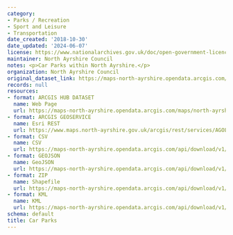 ```yaml
---
category:
- Parks / Recreation
- Sport and Leisure
- Transportation
date_created: '2018-10-30'
date_updated: '2024-06-07'
license: https://www.nationalarchives.gov.uk/doc/open-government-licence/version/3/
maintainer: North Ayrshire Council
notes: <p>Car Parks within North Ayrshire.</p>
organization: North Ayrshire Council
original_dataset_link: https://maps-north-ayrshire.opendata.arcgis.com/maps/north-ayrshire::car-parks
records: null
resources:
- format: ARCGIS HUB DATASET
  name: Web Page
  url: https://maps-north-ayrshire.opendata.arcgis.com/maps/north-ayrshire::car-parks
- format: ARCGIS GEOSERVICE
  name: Esri REST
  url: https://www.maps.north-ayrshire.gov.uk/arcgis/rest/services/AGOL/Open_Data_Portal4/MapServer/20
- format: CSV
  name: CSV
  url: https://maps-north-ayrshire.opendata.arcgis.com/api/download/v1/items/2523b09660994c9b9d98e9fe996d1f06/csv?layers=20
- format: GEOJSON
  name: GeoJSON
  url: https://maps-north-ayrshire.opendata.arcgis.com/api/download/v1/items/2523b09660994c9b9d98e9fe996d1f06/geojson?layers=20
- format: ZIP
  name: Shapefile
  url: https://maps-north-ayrshire.opendata.arcgis.com/api/download/v1/items/2523b09660994c9b9d98e9fe996d1f06/shapefile?layers=20
- format: KML
  name: KML
  url: https://maps-north-ayrshire.opendata.arcgis.com/api/download/v1/items/2523b09660994c9b9d98e9fe996d1f06/kml?layers=20
schema: default
title: Car Parks
---
```


